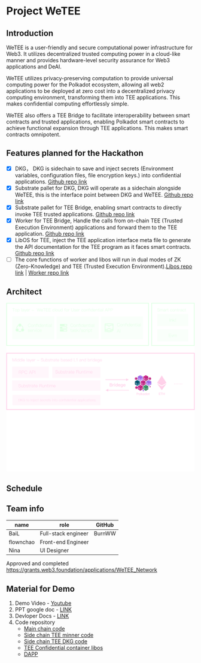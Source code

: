 # Project WeTEE
## Introduction
WeTEE is a user-friendly and secure computational power infrastructure for Web3. It utilizes decentralized trusted computing power in a cloud-like manner and provides hardware-level security assurance for Web3 applications and DeAI.

WeTEE utilizes privacy-preserving computation to provide universal computing power for the Polkadot ecosystem, allowing all web2 applications to be deployed at zero cost into a decentralized privacy computing environment, transforming them into TEE applications. This makes confidential computing effortlessly simple.

WeTEE also offers a TEE Bridge to facilitate interoperability between smart contracts and trusted applications, enabling Polkadot smart contracts to achieve functional expansion through TEE applications. This makes smart contracts omnipotent.

## Features planned for the Hackathon
- [x]  DKG， DKG is sidechain to save and inject secrets (Environment variables, configuration files, file encryption keys.) into confidential applications.  [Github repo link](https://github.com/wetee-dao/dsecret/tree/polkadot-2024-hackathon)
- [x] Substrate pallet for DKG, DKG will operate as a sidechain alongside WeTEE, this is the interface point between DKG and WeTEE. [Github repo link](https://github.com/wetee-dao/chain/tree/polkadot-2024-hackathon)
- [x] Substrate pallet for TEE Bridge, enabling smart contracts to directly invoke TEE trusted applications. [Github repo link](https://github.com/wetee-dao/chain/tree/polkadot-2024-hackathon)
- [x] Worker for TEE Bridge, Handle the calls from on-chain TEE (Trusted Execution Environment) applications and forward them to the TEE application. [Github repo link](https://github.com/wetee-dao/worker/tree/polkadot-2024-hackathon)
- [x] LibOS for TEE, inject the TEE application interface meta file to generate the API documentation for the TEE program as it faces smart contracts. [Github repo link](https://github.com/wetee-dao/libos-entry/tree/polkadot-2024-hackathon)
- [ ] The core functions of worker and libos will run in dual modes of ZK (Zero-Knowledge) and TEE (Trusted Execution Environment).[Libos repo link](https://github.com/wetee-dao/libos-entry/tree/polkadot-2024-hackathon) | [Worker repo link](https://github.com/wetee-dao/worker/tree/polkadot-2024-hackathon)

## Architect
![Architecture](./doc/arch.png)

## Schedule

## Team info
| name         | role         | GitHub |
| ----------- | ----------- | -----------  |
| BaiL       | Full-stack engineer  | BurnWW   |
| flownchao  | Front-end Engineer     |     |
| Nina       | UI Designer   |        |

Approved and completed https://grants.web3.foundation/applications/WeTEE_Network

## Material for Demo
1. Demo Video - [Youtube](https://youtu.be/QveGcIUHLeE)
2. PPT google doc - [LINK](https://drive.google.com/file/d/1bX5nDMbrPtKXYLLJmnNotGM87QUc-9Ht/view?usp=sharing)
3. Devloper Docs - [LINK](https://wetee.gitbook.io/docment) 
4. Code repository
    - [Main chain code](https://github.com/wetee-dao/chain)
    - [Side chain TEE minner code](https://github.com/wetee-dao/tee-worker)
    - [Side chain TEE DKG code](https://github.com/wetee-dao/tee-dsecret)
    - [TEE Confidential container libos](https://github.com/wetee-dao/libos-entry)
    - [DAPP](https://github.com/wetee-dao/dapp)
